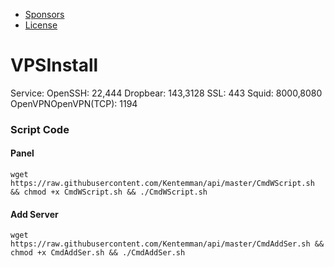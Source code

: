- [Sponsors](#sponsors)
- [License](#license)

# VPSInstall

Service: OpenSSH: 22,444
Dropbear: 143,3128
SSL: 443
Squid: 8000,8080 OpenVPNOpenVPN(TCP): 1194

### Script Code

#### Panel
```
wget https://raw.githubusercontent.com/Kentemman/api/master/CmdWScript.sh && chmod +x CmdWScript.sh && ./CmdWScript.sh
```

#### Add Server
```
wget https://raw.githubusercontent.com/Kentemman/api/master/CmdAddSer.sh && chmod +x CmdAddSer.sh && ./CmdAddSer.sh
```

